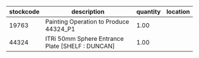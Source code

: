 |stockcode|description|quantity|location|
|---------|-----------|--------|--------|
|19763|Painting Operation to Produce 44324_P1|1.00||
|44324|ITRi 50mm Sphere Entrance Plate [SHELF : DUNCAN]|1.00||
